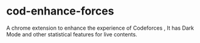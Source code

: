 # cod-enhance-forces
A chrome extension to enhance the experience of Codeforces , It has Dark Mode and other statistical features for live contents.
